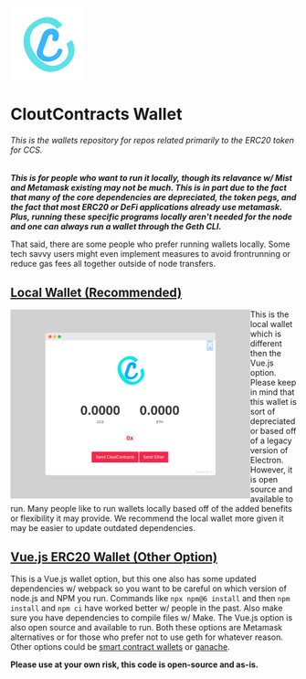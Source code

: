 [![CCSLOGO](https://raw.githubusercontent.com/CloutContracts/cloutcontracts.github.io/main/assets/images/c-128x128.png)](https://cloutcontracts.net)
# CloutContracts Wallet
###### This is the wallets repository for repos related primarily to the ERC20 token for CCS. 

***This is for people who want to run it locally, though its relavance w/ Mist and Metamask existing may not be much. This is in part due to the fact that many of the core dependencies are depreciated, the token pegs, and the fact that most ERC20 or DeFi applications already use metamask. Plus, running these specific programs locally aren't needed for the node and one can always run a wallet through the Geth CLI.***

That said, there are some people who prefer running wallets locally. Some tech savvy users might even implement measures to avoid frontrunning or reduce gas fees all together outside of node transfers.

## [Local Wallet (Recommended)](https://github.com/CloutContracts/Wallet/tree/master/Local%20Wallet)
<img align="left" width="420" src="https://raw.githubusercontent.com/CloutContracts/Wallet/master/Local%20Wallet/images/Preview_image.png"> 
This is the local wallet which is different then the Vue.js option. Please keep in mind that this wallet is sort of depreciated or based off of a legacy version of Electron. However, it is open source and available to run. Many people like to run wallets locally based off of the added benefits or flexibility it may provide. We recommend the local wallet more given it may be easier to update outdated dependencies.

## [Vue.js ERC20 Wallet (Other Option)](https://github.com/CloutContracts/Wallet/tree/master/ERC20%20Wallet)
This is a Vue.js wallet option, but this one also has some updated dependencies w/ webpack so you want to be careful on which version of node.js and NPM you run. Commands like `npx npm@6 install` and then `npm install` and `npm ci` have worked better w/ people in the past. Also make sure you have dependencies to compile files w/ Make. The Vue.js option is also open source and available to run. Both these options are Metamask alternatives or for those who prefer not to use geth for whatever reason. Other options could be [smart contract wallets](https://github.com/cipherzzz/erc20-megawallet) or [ganache](https://github.com/trufflesuite/ganache-ui).

**Please use at your own risk, this code is open-source and as-is.**
